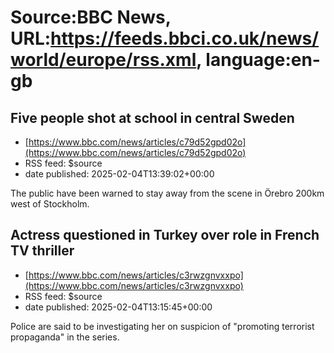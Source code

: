 # Source:BBC News, URL:https://feeds.bbci.co.uk/news/world/europe/rss.xml, language:en-gb

## Five people shot at school in central Sweden
 - [https://www.bbc.com/news/articles/c79d52gpd02o](https://www.bbc.com/news/articles/c79d52gpd02o)
 - RSS feed: $source
 - date published: 2025-02-04T13:39:02+00:00

The public have been warned to stay away from the scene in Örebro 200km west of Stockholm.

## Actress questioned in Turkey over role in French TV thriller
 - [https://www.bbc.com/news/articles/c3rwzgnvxxpo](https://www.bbc.com/news/articles/c3rwzgnvxxpo)
 - RSS feed: $source
 - date published: 2025-02-04T13:15:45+00:00

Police are said to be investigating her on suspicion of "promoting terrorist propaganda" in the series.

